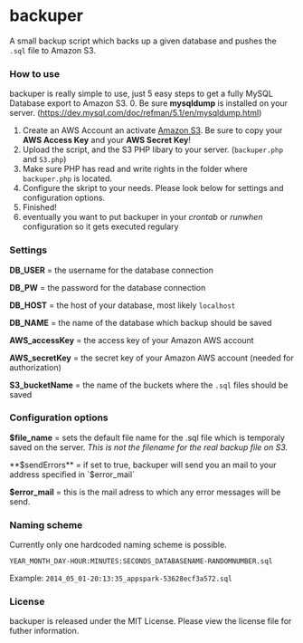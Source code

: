 # backuper

A small backup script which backs up a given database and pushes the `.sql` file to Amazon S3.
### How to use
backuper is really simple to use, just 5 easy steps to get a fully MySQL Database export to Amazon S3.
0. Be sure **mysqldump** is installed on your server. (https://dev.mysql.com/doc/refman/5.1/en/mysqldump.html)
1. Create an AWS Account an activate [Amazon S3](http://aws.amazon.com/de/s3/). Be sure to copy your **AWS Access Key** and your **AWS Secret Key**!
2. Upload the script, and the S3 PHP libary to your server. (`backuper.php` and `S3.php`)
3. Make sure PHP has read and write rights in the folder where `backuper.php` is located.
4. Configure the skript to your needs. Please look below for settings and configuration options.
5. Finished!
6. eventually you want to put backuper in your *crontab* or *runwhen* configuration so it gets executed regulary 

### Settings
**DB_USER** = the username for the database connection

**DB_PW** = the password for the database connection

**DB_HOST** = the host of your database, most likely `localhost`

**DB_NAME** = the name of the database which backup should be saved


**AWS_accessKey** = the access key of your Amazon AWS account

**AWS_secretKey** = the secret key of your Amazon AWS account (needed for authorization)

**S3_bucketName** = the name of the buckets where the `.sql` files should be saved

### Configuration options

**$file_name** = sets the default file name for the .sql file which is temporaly saved on the server. *This is not the filename for the real backup file on S3.*

**$sendErrors** = if set to true, backuper will send you an mail to your address specified in `$error_mail`

**$error_mail** = this is the mail adress to which any error messages will be send.

### Naming scheme
Currently only one hardcoded naming scheme is possible.

`YEAR_MONTH_DAY-HOUR:MINUTES:SECONDS_DATABASENAME-RANDOMNUMBER.sql`

Example:
`2014_05_01-20:13:35_appspark-53628ecf3a572.sql`

### License
backuper is released under the MIT License. Please view the license file for futher information.